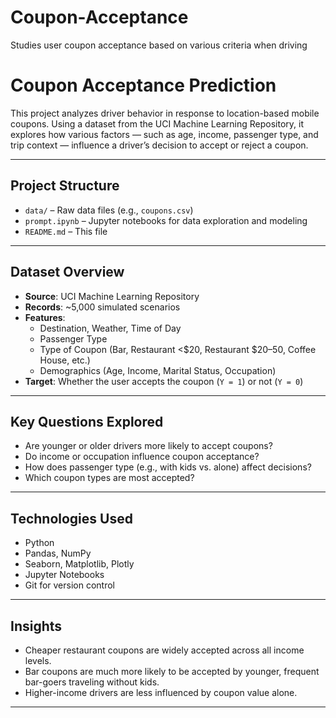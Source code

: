 # Coupon-Acceptance
Studies user coupon acceptance based on various criteria when driving

# Coupon Acceptance Prediction

This project analyzes driver behavior in response to location-based mobile coupons. Using a dataset from the UCI Machine Learning Repository, it explores how various factors — such as age, income, passenger type, and trip context — influence a driver’s decision to accept or reject a coupon.

---

## Project Structure

- `data/` – Raw data files (e.g., `coupons.csv`)
- `prompt.ipynb` – Jupyter notebooks for data exploration and modeling
- `README.md` – This file

---

## Dataset Overview

- **Source**: UCI Machine Learning Repository
- **Records**: ~5,000 simulated scenarios
- **Features**:
  - Destination, Weather, Time of Day
  - Passenger Type
  - Type of Coupon (Bar, Restaurant <$20, Restaurant $20–50, Coffee House, etc.)
  - Demographics (Age, Income, Marital Status, Occupation)
- **Target**: Whether the user accepts the coupon (`Y = 1`) or not (`Y = 0`)

---

## Key Questions Explored

- Are younger or older drivers more likely to accept coupons?
- Do income or occupation influence coupon acceptance?
- How does passenger type (e.g., with kids vs. alone) affect decisions?
- Which coupon types are most accepted?

---

## Technologies Used

- Python
- Pandas, NumPy
- Seaborn, Matplotlib, Plotly
- Jupyter Notebooks
- Git for version control

---

## Insights

- Cheaper restaurant coupons are widely accepted across all income levels.
- Bar coupons are much more likely to be accepted by younger, frequent bar-goers traveling without kids.
- Higher-income drivers are less influenced by coupon value alone.

---


